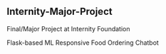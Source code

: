 ## Internity-Major-Project
Final/Major Project at Internity Foundation 

Flask-based ML Responsive Food Ordering Chatbot
